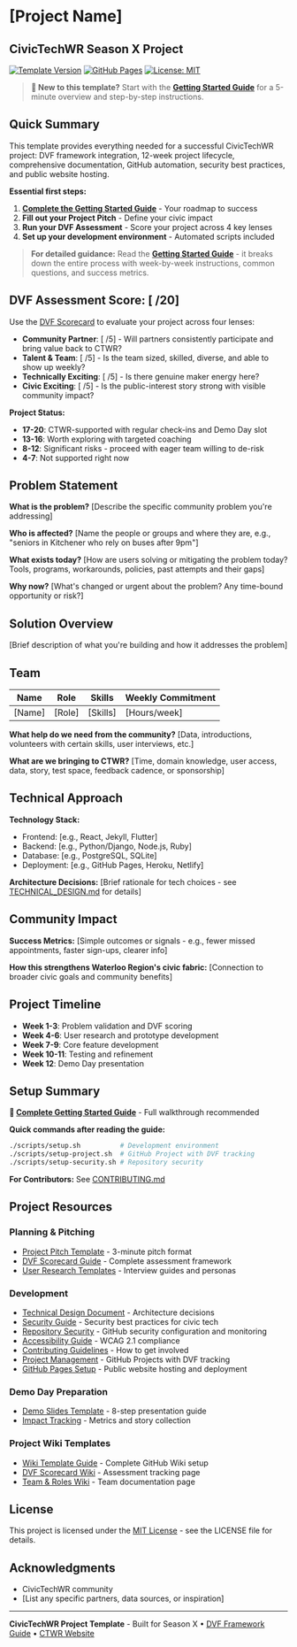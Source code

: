 # [Project Name]

## CivicTechWR Season X Project

[![Template Version](https://img.shields.io/badge/template-v1.0.0-blue.svg)](https://github.com/CivicTechWR/CTWR-Project-Template-New/releases)
[![GitHub Pages](https://img.shields.io/badge/docs-GitHub%20Pages-brightgreen.svg)](https://civictechwr.github.io/CTWR-Project-Template-New/)
[![License: MIT](https://img.shields.io/badge/License-MIT-yellow.svg)](LICENSE)

> **🚀 New to this template?** Start with the **[Getting Started Guide](GETTING_STARTED.md)** for a 5-minute overview and step-by-step instructions.

## Quick Summary

This template provides everything needed for a successful CivicTechWR project: DVF framework integration, 12-week project lifecycle, comprehensive documentation, GitHub automation, security best practices, and public website hosting.

**Essential first steps:**

1. **[Complete the Getting Started Guide](GETTING_STARTED.md)** - Your roadmap to success
2. **Fill out your Project Pitch** - Define your civic impact
3. **Run your DVF Assessment** - Score your project across 4 key lenses
4. **Set up your development environment** - Automated scripts included

> **For detailed guidance:** Read the **[Getting Started Guide](GETTING_STARTED.md)** - it breaks down the entire process with week-by-week instructions, common questions, and success metrics.

## DVF Assessment Score: [ /20]

Use the [DVF Scorecard](docs/DVF_SCORECARD.md) to evaluate your project across four lenses:

- **Community Partner**: [ /5] - Will partners consistently participate and bring value back to CTWR?
- **Talent & Team**: [ /5] - Is the team sized, skilled, diverse, and able to show up weekly?
- **Technically Exciting**: [ /5] - Is there genuine maker energy here?
- **Civic Exciting**: [ /5] - Is the public-interest story strong with visible community impact?

**Project Status:**

- **17-20**: CTWR-supported with regular check-ins and Demo Day slot
- **13-16**: Worth exploring with targeted coaching
- **8-12**: Significant risks - proceed with eager team willing to de-risk
- **4-7**: Not supported right now

## Problem Statement

**What is the problem?**
[Describe the specific community problem you're addressing]

**Who is affected?**
[Name the people or groups and where they are, e.g., "seniors in Kitchener who rely on buses after 9pm"]

**What exists today?**
[How are users solving or mitigating the problem today? Tools, programs, workarounds, policies, past attempts and their gaps]

**Why now?**
[What's changed or urgent about the problem? Any time-bound opportunity or risk?]

## Solution Overview

[Brief description of what you're building and how it addresses the problem]

## Team

| Name | Role | Skills | Weekly Commitment |
|------|------|--------|------------------|
| [Name] | [Role] | [Skills] | [Hours/week] |

**What help do we need from the community?**
[Data, introductions, volunteers with certain skills, user interviews, etc.]

**What are we bringing to CTWR?**
[Time, domain knowledge, user access, data, story, test space, feedback cadence, or sponsorship]

## Technical Approach

**Technology Stack:**

- Frontend: [e.g., React, Jekyll, Flutter]
- Backend: [e.g., Python/Django, Node.js, Ruby]
- Database: [e.g., PostgreSQL, SQLite]
- Deployment: [e.g., GitHub Pages, Heroku, Netlify]

**Architecture Decisions:**
[Brief rationale for tech choices - see [TECHNICAL_DESIGN.md](docs/TECHNICAL_DESIGN.md) for details]

## Community Impact

**Success Metrics:**
[Simple outcomes or signals - e.g., fewer missed appointments, faster sign-ups, clearer info]

**How this strengthens Waterloo Region's civic fabric:**
[Connection to broader civic goals and community benefits]

## Project Timeline

- **Week 1-3**: Problem validation and DVF scoring
- **Week 4-6**: User research and prototype development
- **Week 7-9**: Core feature development
- **Week 10-11**: Testing and refinement
- **Week 12**: Demo Day presentation

## Setup Summary

**📖 [Complete Getting Started Guide](GETTING_STARTED.md)** - Full walkthrough recommended

**Quick commands after reading the guide:**

```bash
./scripts/setup.sh          # Development environment
./scripts/setup-project.sh  # GitHub Project with DVF tracking
./scripts/setup-security.sh # Repository security
```

**For Contributors:** See [CONTRIBUTING.md](docs/CONTRIBUTING.md)

## Project Resources

### Planning & Pitching

- [Project Pitch Template](docs/PROJECT_PITCH.md) - 3-minute pitch format
- [DVF Scorecard Guide](docs/DVF_SCORECARD.md) - Complete assessment framework
- [User Research Templates](docs/USER_RESEARCH.md) - Interview guides and personas

### Development

- [Technical Design Document](docs/TECHNICAL_DESIGN.md) - Architecture decisions
- [Security Guide](docs/SECURITY_GUIDE.md) - Security best practices for civic tech
- [Repository Security](docs/REPOSITORY_SECURITY.md) - GitHub security configuration and monitoring
- [Accessibility Guide](docs/ACCESSIBILITY_GUIDE.md) - WCAG 2.1 compliance
- [Contributing Guidelines](docs/CONTRIBUTING.md) - How to get involved
- [Project Management](docs/PROJECT_MANAGEMENT.md) - GitHub Projects with DVF tracking
- [GitHub Pages Setup](docs/GITHUB_PAGES.md) - Public website hosting and deployment

### Demo Day Preparation

- [Demo Slides Template](docs/DEMO_PREP.md) - 8-step presentation guide
- [Impact Tracking](docs/IMPACT_TRACKING.md) - Metrics and story collection

### Project Wiki Templates

- [Wiki Template Guide](wiki-template/README.md) - Complete GitHub Wiki setup
- [DVF Scorecard Wiki](wiki-template/DVF-Scorecard.md) - Assessment tracking page
- [Team & Roles Wiki](wiki-template/Team-and-Roles.md) - Team documentation page

## License

This project is licensed under the [MIT License](LICENSE) - see the LICENSE file for details.

## Acknowledgments

- CivicTechWR community
- [List any specific partners, data sources, or inspiration]

---

**CivicTechWR Project Template** - Built for Season X • [DVF Framework Guide](docs/DVF_SCORECARD.md) • [CTWR Website](https://civictechwr.org)
